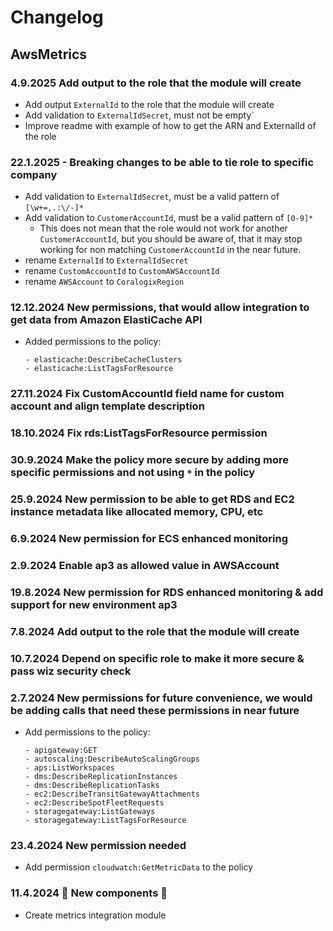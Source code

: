 # Changelog

## AwsMetrics

### 4.9.2025 Add output to the role that the module will create

- Add output `ExternalId` to the role that the module will create
- Add validation to `ExternalIdSecret`, must not be empty`
- Improve readme with example of how to get the ARN and ExternalId of the role


### 22.1.2025 - Breaking changes to be able to tie role to specific company

- Add validation to `ExternalIdSecret`, must be a valid pattern of `[\w+=,.:\/-]*`
- Add validation to `CustomerAccountId`, must be a valid pattern of `[0-9]*`
  - This does not mean that the role would not work for another `CustomerAccountId`, but you should
    be aware of, that it may stop working for non matching `CustomerAccountId` in the near future.
- rename `ExternalId` to `ExternalIdSecret`
- rename `CustomAccountId` to `CustomAWSAccountId`
- rename `AWSAccount` to `CoralogixRegion`

### 12.12.2024 New permissions, that would allow integration to get data from Amazon ElastiCache API

- Added permissions to the policy:

    ```cloudformation
    - elasticache:DescribeCacheClusters
    - elasticache:ListTagsForResource
    ```

### 27.11.2024 Fix CustomAccountId field name for custom account and align template description

### 18.10.2024 Fix rds:ListTagsForResource permission

### 30.9.2024 Make the policy more secure by adding more specific permissions and not using `*` in the policy

### 25.9.2024 New permission to be able to get RDS and EC2 instance metadata like allocated memory, CPU, etc

### 6.9.2024 New permission for ECS enhanced monitoring

### 2.9.2024 Enable ap3 as allowed value in AWSAccount

### 19.8.2024 New permission for RDS enhanced monitoring & add support for new environment ap3

### 7.8.2024 Add output to the role that the module will create

### 10.7.2024 Depend on specific role to make it more secure & pass wiz security check

### 2.7.2024 New permissions for future convenience, we would be adding calls that need these permissions in near future

- Add permissions to the policy:

    ```cloudformation
    - apigateway:GET
    - autoscaling:DescribeAutoScalingGroups
    - aps:ListWorkspaces
    - dms:DescribeReplicationInstances
    - dms:DescribeReplicationTasks
    - ec2:DescribeTransitGatewayAttachments
    - ec2:DescribeSpotFleetRequests
    - storagegateway:ListGateways
    - storagegateway:ListTagsForResource
    ```

### 23.4.2024 New permission needed

- Add permission `cloudwatch:GetMetricData` to the policy

### 11.4.2024 🚀 New components 🚀

- Create metrics integration module
